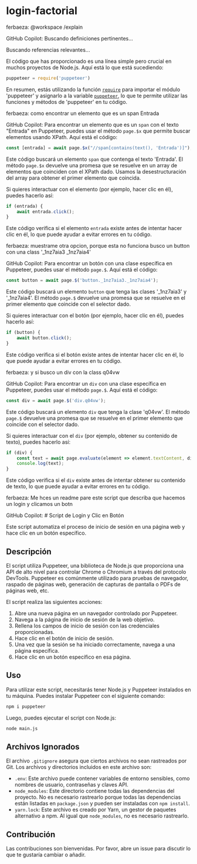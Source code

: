 # login-factorial
ferbaeza: @workspace /explain 

GitHub Copilot: Buscando definiciones pertinentes...

Buscando referencias relevantes...

El código que has proporcionado es una línea simple pero crucial en muchos proyectos de Node.js. Aquí está lo que está sucediendo:

```javascript
puppeteer = require('puppeteer')
```


En resumen, estás utilizando la función [`require`](command:_github.copilot.openSymbolInFile?%5B%22node_modules%2F%40types%2Fnode%2Fglobals.d.ts%22%2C%22require%22%5D "node_modules/@types/node/globals.d.ts") para importar el módulo 'puppeteer' y asignarlo a la variable [`puppeteer`](command:_github.copilot.openSymbolInFile?%5B%22main.js%22%2C%22pup%22%5D "main.js"), lo que te permite utilizar las funciones y métodos de 'puppeteer' en tu código.

ferbaeza: como encontrar un elemento que es un span Entrada

GitHub Copilot: Para encontrar un elemento que es un `span` con el texto "Entrada" en Puppeteer, puedes usar el método `page.$x` que permite buscar elementos usando XPath. Aquí está el código:

```javascript
const [entrada] = await page.$x("//span[contains(text(), 'Entrada')]");
```

Este código buscará un elemento `span` que contenga el texto 'Entrada'. El método `page.$x` devuelve una promesa que se resuelve en un array de elementos que coinciden con el XPath dado. Usamos la desestructuración del array para obtener el primer elemento que coincida.

Si quieres interactuar con el elemento (por ejemplo, hacer clic en él), puedes hacerlo así:

```javascript
if (entrada) {
    await entrada.click();
}
```

Este código verifica si el elemento `entrada` existe antes de intentar hacer clic en él, lo que puede ayudar a evitar errores en tu código.

ferbaeza: muestrame otra opcion, porque esta no funciona busco un button con una class '_1nz7aia3 _1nz7aia4'

GitHub Copilot: Para encontrar un botón con una clase específica en Puppeteer, puedes usar el método `page.$`. Aquí está el código:

```javascript
const button = await page.$('button._1nz7aia3._1nz7aia4');
```

Este código buscará un elemento `button` que tenga las clases '_1nz7aia3' y '_1nz7aia4'. El método `page.$` devuelve una promesa que se resuelve en el primer elemento que coincide con el selector dado.

Si quieres interactuar con el botón (por ejemplo, hacer clic en él), puedes hacerlo así:

```javascript
if (button) {
    await button.click();
}
```

Este código verifica si el botón existe antes de intentar hacer clic en él, lo que puede ayudar a evitar errores en tu código.

ferbaeza: y si busco un div con la class q04vw

GitHub Copilot: Para encontrar un `div` con una clase específica en Puppeteer, puedes usar el método `page.$`. Aquí está el código:

```javascript
const div = await page.$('div.q04vw');
```

Este código buscará un elemento `div` que tenga la clase 'q04vw'. El método `page.$` devuelve una promesa que se resuelve en el primer elemento que coincide con el selector dado.

Si quieres interactuar con el `div` (por ejemplo, obtener su contenido de texto), puedes hacerlo así:

```javascript
if (div) {
    const text = await page.evaluate(element => element.textContent, div);
    console.log(text);
}
```

Este código verifica si el `div` existe antes de intentar obtener su contenido de texto, lo que puede ayudar a evitar errores en tu código.

ferbaeza: Me hces un readme pare este script que describa que hacemos un login y clicamos un botn

GitHub Copilot: # Script de Login y Clic en Botón

Este script automatiza el proceso de inicio de sesión en una página web y hace clic en un botón específico.

## Descripción

El script utiliza Puppeteer, una biblioteca de Node.js que proporciona una API de alto nivel para controlar Chrome o Chromium a través del protocolo DevTools. Puppeteer es comúnmente utilizado para pruebas de navegador, raspado de páginas web, generación de capturas de pantalla o PDFs de páginas web, etc.

El script realiza las siguientes acciones:

1. Abre una nueva página en un navegador controlado por Puppeteer.
2. Navega a la página de inicio de sesión de la web objetivo.
3. Rellena los campos de inicio de sesión con las credenciales proporcionadas.
4. Hace clic en el botón de inicio de sesión.
5. Una vez que la sesión se ha iniciado correctamente, navega a una página específica.
6. Hace clic en un botón específico en esa página.

## Uso

Para utilizar este script, necesitarás tener Node.js y Puppeteer instalados en tu máquina. Puedes instalar Puppeteer con el siguiente comando:

```bash
npm i puppeteer
```

Luego, puedes ejecutar el script con Node.js:

```bash
node main.js
```

## Archivos Ignorados

El archivo `.gitignore` asegura que ciertos archivos no sean rastreados por Git. Los archivos y directorios incluidos en este archivo son:

- `.env`: Este archivo puede contener variables de entorno sensibles, como nombres de usuario, contraseñas y claves API.
- `node_modules`: Este directorio contiene todas las dependencias del proyecto. No es necesario rastrearlo porque todas las dependencias están listadas en `package.json` y pueden ser instaladas con `npm install`.
- `yarn.lock`: Este archivo es creado por Yarn, un gestor de paquetes alternativo a npm. Al igual que `node_modules`, no es necesario rastrearlo.

## Contribución

Las contribuciones son bienvenidas. Por favor, abre un issue para discutir lo que te gustaría cambiar o añadir.